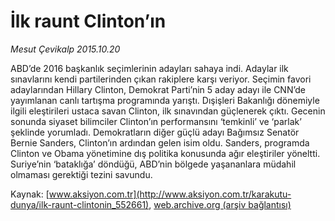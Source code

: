 # İlk raunt Clinton’ın

*Mesut Çevikalp 2015.10.20*

<div class="pNewsDetailMainContent ctx_content" itemprop="articleBody">
 <p>
  ABD’de 2016 başkanlık seçimlerinin adayları sahaya indi. Adaylar ilk sınavlarını kendi partilerinden çıkan rakiplere karşı veriyor. Seçimin favori adaylarından Hillary Clinton, Demokrat Parti’nin 5 aday adayı ile CNN’de yayımlanan canlı tartışma programında yarıştı. Dışişleri Bakanlığı dönemiyle ilgili eleştirileri ustaca savan Clinton, ilk sınavından güçlenerek çıktı. Gecenin sonunda siyaset bilimciler Clinton’ın performansını ‘temkinli’ ve ‘parlak’ şeklinde yorumladı. Demokratların diğer güçlü adayı Bağımsız Senatör Bernie Sanders, Clinton’ın ardından gelen isim oldu. Sanders, programda Clinton ve Obama yönetimine dış politika konusunda ağır eleştiriler yöneltti. Suriye’nin ‘bataklığa’ döndüğü, ABD’nin bölgede yaşananlara müdahil olmaması gerektiği tezini savundu.
 </p>
</div>


Kaynak: [www.aksiyon.com.tr](http://www.aksiyon.com.tr/karakutu-dunya/ilk-raunt-clintonin_552661), [web.archive.org (arşiv bağlantısı)](http://web.archive.org/web/20151021115842/http://www.aksiyon.com.tr/karakutu-dunya/ilk-raunt-clintonin_552661)
